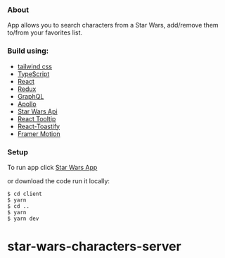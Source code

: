 ### About

App allows you to search characters from a Star Wars, add/remove them to/from your favorites list.

### Build using:

- [tailwind css](https://tailwindcss.com)
- [TypeScript](https://www.typescriptlang.org)
- [React](https://create-react-app.dev/docs/adding-typescript)
- [Redux](https://react-redux.js.org/introduction/getting-started)
- [GraphQL](https://graphql.org)
- [Apollo](https://www.apollographql.com)
- [Star Wars Api](https://swapi.dev)
- [React Tooltip](https://www.npmjs.com/package/react-tooltip?activeTab=versions)
- [React-Toastify](https://fkhadra.github.io/react-toastify/how-to-style)
- [Framer Motion](https://www.framer.com/docs/introduction)

### Setup

To run app click [Star Wars App](https://bartek-star-wars-characters.herokuapp.com)

or download the code run it locally:

```
$ cd client
$ yarn
$ cd ..
$ yarn
$ yarn dev
```
# star-wars-characters-server

